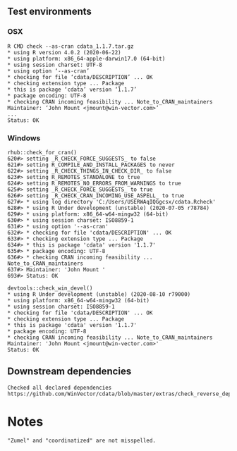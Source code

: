 

## Test environments

### OSX
   
    R CMD check --as-cran cdata_1.1.7.tar.gz 
    * using R version 4.0.2 (2020-06-22)
    * using platform: x86_64-apple-darwin17.0 (64-bit)
    * using session charset: UTF-8
    * using option ‘--as-cran’
    * checking for file ‘cdata/DESCRIPTION’ ... OK
    * checking extension type ... Package
    * this is package ‘cdata’ version ‘1.1.7’
    * package encoding: UTF-8
    * checking CRAN incoming feasibility ... Note_to_CRAN_maintainers
    Maintainer: ‘John Mount <jmount@win-vector.com>’
    ...
    Status: OK

### Windows

    rhub::check_for_cran()
    620#> setting _R_CHECK_FORCE_SUGGESTS_ to false
    621#> setting R_COMPILE_AND_INSTALL_PACKAGES to never
    622#> setting _R_CHECK_THINGS_IN_CHECK_DIR_ to false
    623#> setting R_REMOTES_STANDALONE to true
    624#> setting R_REMOTES_NO_ERRORS_FROM_WARNINGS to true
    625#> setting _R_CHECK_FORCE_SUGGESTS_ to true
    626#> setting _R_CHECK_CRAN_INCOMING_USE_ASPELL_ to true
    627#> * using log directory 'C:/Users/USERWAqIQGgcsx/cdata.Rcheck'
    628#> * using R Under development (unstable) (2020-07-05 r78784)
    629#> * using platform: x86_64-w64-mingw32 (64-bit)
    630#> * using session charset: ISO8859-1
    631#> * using option '--as-cran'
    632#> * checking for file 'cdata/DESCRIPTION' ... OK
    633#> * checking extension type ... Package
    634#> * this is package 'cdata' version '1.1.7'
    635#> * package encoding: UTF-8
    636#> * checking CRAN incoming feasibility ... Note_to_CRAN_maintainers
    637#> Maintainer: 'John Mount '
    693#> Status: OK
 
    devtools::check_win_devel()
    * using R Under development (unstable) (2020-08-10 r79000)
    * using platform: x86_64-w64-mingw32 (64-bit)
    * using session charset: ISO8859-1
    * checking for file 'cdata/DESCRIPTION' ... OK
    * checking extension type ... Package
    * this is package 'cdata' version '1.1.7'
    * package encoding: UTF-8
    * checking CRAN incoming feasibility ... Note_to_CRAN_maintainers
    Maintainer: 'John Mount <jmount@win-vector.com>'
    Status: OK

## Downstream dependencies

    Checked all declared dependencies
    https://github.com/WinVector/cdata/blob/master/extras/check_reverse_dependencies.md

# Notes

    "Zumel" and "coordinatized" are not misspelled.

